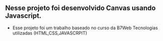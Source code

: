 ## Nesse projeto foi desenvolvido Canvas usando Javascript.
* Esse projeto foi um trabalho baseado no curso da B7Web Tecnologias utilizadas (HTML,CSS,JAVASCRPIT)